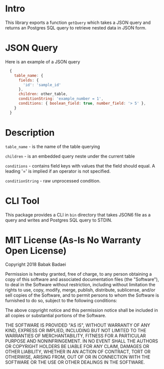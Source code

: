 # Intro

This library exports a function `getQuery` which takes a JSON query and returns an Postgres SQL query to retrieve nested data in JSON form.

# JSON Query

Here is an example of a JSON query

```javascript
  {
    table_name: {
      fields: {
        'id': 'sample_id'
      },
      children: other_table,
      conditionString: 'example_number = 1',
      conditions: { boolean_field: true, number_field: '> 5' },
    }
  }
```
# Description
  
  `table_name` - is the name of the table querying

  `children` - is an embedded query neste under the current table

  `conditions` - contains field keys with values that the field 
                  should equal. A leading '=' is implied if an
                  operator is not specified.

  `conditionString` - raw unprocessed condition.

# CLI Tool

This package provides a CLI in `bin` directory that takes JSON6 file as a query and writes and Postgres SQL query to STDIN.

# MIT License (As-Is No Warranty Open License)

Copyright 2018 Babak Badaei

Permission is hereby granted, free of charge, to any person obtaining a copy of this software and associated documentation files (the "Software"), to deal in the Software without restriction, including without limitation the rights to use, copy, modify, merge, publish, distribute, sublicense, and/or sell copies of the Software, and to permit persons to whom the Software is furnished to do so, subject to the following conditions:

The above copyright notice and this permission notice shall be included in all copies or substantial portions of the Software.

THE SOFTWARE IS PROVIDED "AS IS", WITHOUT WARRANTY OF ANY KIND, EXPRESS OR IMPLIED, INCLUDING BUT NOT LIMITED TO THE WARRANTIES OF MERCHANTABILITY, FITNESS FOR A PARTICULAR PURPOSE AND NONINFRINGEMENT. IN NO EVENT SHALL THE AUTHORS OR COPYRIGHT HOLDERS BE LIABLE FOR ANY CLAIM, DAMAGES OR OTHER LIABILITY, WHETHER IN AN ACTION OF CONTRACT, TORT OR OTHERWISE, ARISING FROM, OUT OF OR IN CONNECTION WITH THE SOFTWARE OR THE USE OR OTHER DEALINGS IN THE SOFTWARE.